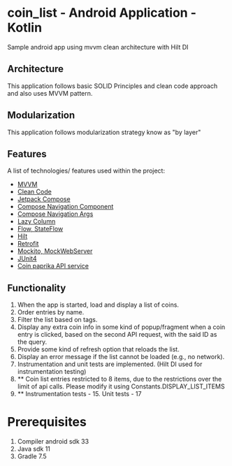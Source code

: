 # coin_list - Android Application - Kotlin
Sample android app using mvvm clean architecture with Hilt DI

## Architecture
This application follows basic SOLID Principles and clean code approach and also uses MVVM pattern.
## Modularization
This application follows modularization strategy know as "by layer"
## Features
A list of technologies/ features used within the project:
* [MVVM]()
* [Clean Code]()
* [Jetpack Compose]()
* [Compose Navigation Component]()
* [Compose Navigation Args]()
* [Lazy Column]()
* [Flow, StateFlow]()
* [Hilt]()
* [Retrofit]()
* [Mockito, MockWebServer]()
* [JUnit4]()
* [Coin paprika API service](https://api.coinpaprika.com/v1/coins)

## Functionality
1. When the app is started, load and display a list of coins.
2. Order entries by name.
3. Filter the list based on tags.
4. Display any extra coin info in some kind of popup/fragment when a coin entry is clicked, based on the second API request, with the said ID as the query.
5. Provide some kind of refresh option that reloads the list.
6. Display an error message if the list cannot be loaded (e.g., no network).
7. Instrumentation and unit tests are implemented. (Hilt DI used for instrumentation testing)
8. ** Coin list entries restricted to 8 items, due to the restrictions over the limit of api calls. Please modify it using Constants.DISPLAY_LIST_ITEMS
9. ** Instrumentation tests - 15. Unit tests - 17


# Prerequisites
1. Compiler android sdk 33
2. Java sdk 11
3. Gradle 7.5



